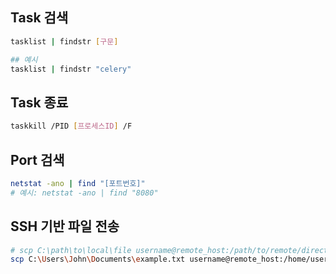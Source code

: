 ## Task 검색
```sh
tasklist | findstr [구문]

## 예시
tasklist | findstr "celery"
```

## Task 종료
```sh
taskkill /PID [프로세스ID] /F
```

## Port 검색
```sh
netstat -ano | find "[포트번호]"
# 예시: netstat -ano | find "8080"
```

## SSH 기반 파일 전송
```sh
# scp C:\path\to\local\file username@remote_host:/path/to/remote/directory
scp C:\Users\John\Documents\example.txt username@remote_host:/home/username/

```
